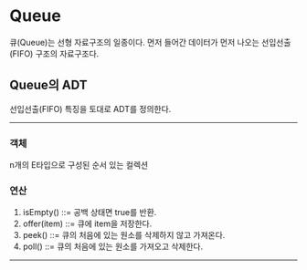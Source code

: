 # Queue

큐(Queue)는 선형 자료구조의 일종이다. 먼저 들어간 데이터가 먼저 나오는 선입선출(FIFO) 구조의 자료구조다.

## Queue의 ADT

선입선출(FIFO) 특징을 토대로 ADT를 정의한다.

---

### 객체

n개의 E타입으로 구성된 순서 있는 컬렉션

### 연산

1. isEmpty() ::= 공백 상태면 true를 반환.
2. offer(item) ::= 큐에 item을 저장한다.
3. peek() ::= 큐의 처음에 있는 원소를 삭제하지 않고 가져온다.
4. poll() ::= 큐의 처음에 있는 원소를 가져오고 삭제한다.

---

